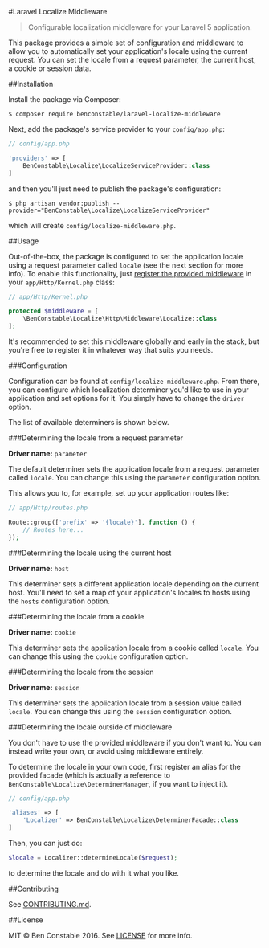 #Laravel Localize Middleware

> Configurable localization middleware for your Laravel 5 application.

This package provides a simple set of configuration and middleware to allow you
to automatically set your application's locale using the current request. You can
set the locale from a request parameter, the current host, a cookie or session data.

##Installation

Install the package via Composer:

```
$ composer require benconstable/laravel-localize-middleware
```

Next, add the package's service provider to your `config/app.php`:

```php
// config/app.php

'providers' => [
    BenConstable\Localize\LocalizeServiceProvider::class
]
```

and then you'll just need to publish the package's configuration:

```
$ php artisan vendor:publish --provider="BenConstable\Localize\LocalizeServiceProvider"
```

which will create `config/localize-middleware.php`.

##Usage

Out-of-the-box, the package is configured to set the application locale using a
request parameter called `locale` (see the next section for more info). To enable
this functionality, just [register the provided middleware](https://laravel.com/docs/5.2/middleware#registering-middleware) in your `app/Http/Kernel.php` class:

```php
// app/Http/Kernel.php

protected $middleware = [
    \BenConstable\Localize\Http\Middleware\Localize::class
];
```

It's recommended to set this middleware globally and early in the stack, but you're
free to register it in whatever way that suits you needs.

###Configuration

Configuration can be found at `config/localize-middleware.php`. From there, you
can configure which localization determiner you'd like to use in your application
and set options for it. You simply have to change the `driver` option.

The list of available determiners is shown below.

###Determining the locale from a request parameter

**Driver name:** `parameter`

The default determiner sets the application locale from a request parameter
called `locale`. You can change this using the `parameter` configuration option.

This allows you to, for example, set up your application routes like:

```php
// app/Http/routes.php

Route::group(['prefix' => '{locale}'], function () {
    // Routes here...
});
```

###Determining the locale using the current host

**Driver name:** `host`

This determiner sets a different application locale depending on the current host.
You'll need to set a map of your application's locales to hosts using the `hosts`
configuration option.

###Determining the locale from a cookie

**Driver name:** `cookie`

This determiner sets the application locale from a cookie called `locale`. You can
change this using the `cookie` configuration option.

###Determining the locale from the session

**Driver name:** `session`

This determiner sets the application locale from a session value called `locale`.
You can change this using the `session` configuration option.

###Determining the locale outside of middleware

You don't have to use the provided middleware if you don't want to. You can
instead write your own, or avoid using middleware entirely.

To determine the locale in your own code, first register an alias for the provided
facade (which is actually a reference to `BenConstable\Localize\DeterminerManager`, if
you want to inject it).

```php
// config/app.php

'aliases' => [
    'Localizer' => BenConstable\Localize\DeterminerFacade::class
]
```

Then, you can just do:

```php
$locale = Localizer::determineLocale($request);
```

to determine the locale and do with it what you like.

##Contributing

See [CONTRIBUTING.md](https://github.com/BenConstable/laravel-localize-middleware/blob/master/CONTRIBUTING.md).

##License

MIT &copy; Ben Constable 2016. See [LICENSE](https://github.com/BenConstable/laravel-localize-middleware/blob/master/LICENSE) for more info.
